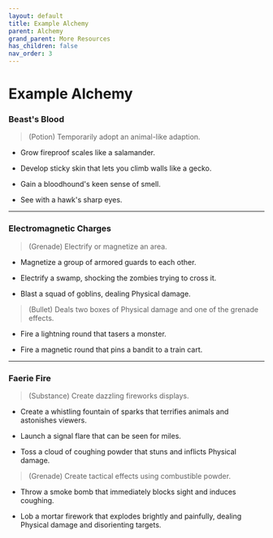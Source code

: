 ```yaml
---
layout: default
title: Example Alchemy
parent: Alchemy
grand_parent: More Resources
has_children: false
nav_order: 3
---
```


# Example Alchemy

### Beast's Blood

> (Potion) Temporarily adopt an animal-like adaption.

-   Grow fireproof scales like a salamander.

-   Develop sticky skin that lets you climb walls like a gecko.

-   Gain a bloodhound's keen sense of smell.

-   See with a hawk's sharp eyes.

---

### Electromagnetic Charges

> (Grenade) Electrify or magnetize an area.

-   Magnetize a group of armored guards to each other.

-   Electrify a swamp, shocking the zombies trying to cross it.

-   Blast a squad of goblins, dealing Physical damage.

> (Bullet) Deals two boxes of Physical damage and one of the grenade effects.

-   Fire a lightning round that tasers a monster.

-   Fire a magnetic round that pins a bandit to a train cart.

---

### Faerie Fire

> (Substance) Create dazzling fireworks displays.

-   Create a whistling fountain of sparks that terrifies animals and astonishes viewers.

-   Launch a signal flare that can be seen for miles.

-   Toss a cloud of coughing powder that stuns and inflicts Physical damage.

> (Grenade) Create tactical effects using combustible powder.

-   Throw a smoke bomb that immediately blocks sight and induces coughing.

-   Lob a mortar firework that explodes brightly and painfully, dealing Physical damage and disorienting targets.
